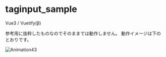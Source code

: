 # taginput_sample

Vue3 / Vuetify(β)

参考用に抜粋したものなのでそのままでは動作しません。
動作イメージは下のとおりです。

![Animation43](https://user-images.githubusercontent.com/34181574/199626577-0c0ede00-8501-4dcc-b24d-1c229a63142b.gif)
